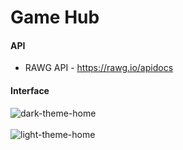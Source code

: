 # Game Hub 

#### API
- RAWG API - https://rawg.io/apidocs

#### Interface
![dark-theme-home](https://github.com/Saiket-Das/game-hub/assets/95159633/6677c720-97b8-4236-9702-1805ded2bfce)
<br/>
<br/>
![light-theme-home](https://github.com/Saiket-Das/game-hub/assets/95159633/2b704615-bff5-4396-bc76-aab0cd0e912f)
